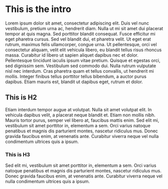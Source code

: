 # This is the intro

Lorem ipsum dolor sit amet, consectetur adipiscing elit. Duis vel nunc vestibulum, pretium urna ac, hendrerit diam. Nulla ut mi sit amet dui placerat tempor at quis magna. Sed porttitor blandit consequat. Fusce efficitur mi eget pharetra cursus. Sed vel blandit dui, et pharetra velit. Ut eget erat rutrum, maximus felis ullamcorper, congue urna. Ut pellentesque, orci vel consectetur aliquam, velit elit vehicula libero, eu blandit tellus risus rhoncus massa. Curabitur id libero ut sapien aliquet dapibus nec et dolor. Pellentesque tincidunt iaculis ipsum vitae pretium. Quisque et egestas orci, sed dignissim sem. Vestibulum sed commodo dui. Nulla rutrum vulputate nisl nec interdum. Cras pharetra quam et tellus convallis, ut hendrerit mi mollis. Integer finibus tellus porttitor tellus bibendum, a auctor purus dapibus. Etiam mauris est, blandit ut dapibus eget, rutrum et dolor.

## This is H2

Etiam interdum tempor augue at volutpat. Nulla sit amet volutpat elit. In vehicula dapibus velit, a placerat neque blandit et. Etiam non mollis nibh. Mauris tortor purus, semper vel libero at, faucibus mattis enim. Sed elit mi, vestibulum sit amet porttitor in, elementum a sem. Orci varius natoque penatibus et magnis dis parturient montes, nascetur ridiculus mus. Donec gravida faucibus enim, at venenatis ante. Curabitur viverra neque vel nulla condimentum ultrices quis a ipsum.

### This is H3

Sed elit mi, vestibulum sit amet porttitor in, elementum a sem. Orci varius natoque penatibus et magnis dis parturient montes, nascetur ridiculus mus. Donec gravida faucibus enim, at venenatis ante. Curabitur viverra neque vel nulla condimentum ultrices quis a ipsum.
